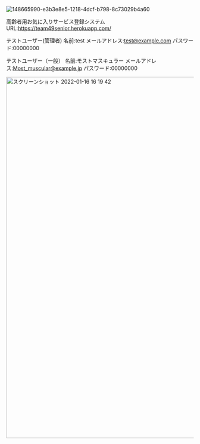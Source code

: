 
![148665990-e3b3e8e5-1218-4dcf-b798-8c73029b4a60](https://user-images.githubusercontent.com/86862665/149446093-c62da7d0-1ea5-4394-8299-c911dd604fe4.png)

高齢者用お気に入りサービス登録システム
URL:https://team49senior.herokuapp.com/

テストユーザー(管理者)
名前:test
メールアドレス:test@example.com
パスワード:00000000

テストユーザー（一般）
名前:モストマスキュラー
メールアドレス:Most_muscular@example.jp
パスワード:00000000

<img width="967" alt="スクリーンショット 2022-01-16 16 19 42" src="https://user-images.githubusercontent.com/86862665/149662584-d3f73642-300c-4f26-9eaa-0d845f268ae6.png">


